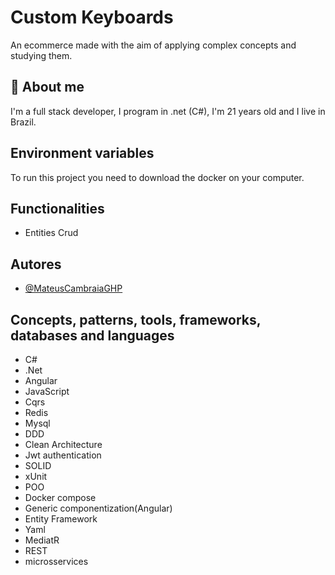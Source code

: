 
# Custom Keyboards

An ecommerce made with the aim of applying complex concepts and studying them.


## 🚀 About me
I'm a full stack developer, I program in .net (C#), I'm 21 years old and I live in Brazil.


## Environment variables

To run this project you need to download the docker on your computer.


## Functionalities

- Entities Crud

## Autores

- [@MateusCambraiaGHP](https://www.github.com/MateusCambraiaGHP)


## Concepts, patterns, tools, frameworks, databases and languages

 - C#
 - .Net
 - Angular
 - JavaScript
 - Cqrs
 - Redis
 - Mysql
 - DDD
 - Clean Architecture
 - Jwt authentication
 - SOLID
 - xUnit
 - POO
 - Docker compose
 - Generic componentization(Angular)
 - Entity Framework
 - Yaml
 - MediatR
 - REST
 - microsservices


